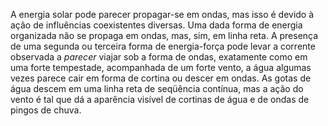 ﻿A energia solar pode parecer propagar-se em ondas, mas isso é devido à ação de influências coexistentes diversas. Uma dada forma de energia organizada não se propaga em ondas, mas, sim, em linha reta. A presença de uma segunda ou terceira forma de energia-força pode levar a corrente observada a *parecer* viajar sob a forma de ondas, exatamente como em uma forte tempestade, acompanhada de um forte vento, a água algumas vezes parece cair em forma de cortina ou descer em ondas. As gotas de água descem em uma linha reta de seqüência contínua, mas a ação do vento é tal que dá a aparência visível de cortinas de água e de ondas de pingos de chuva.